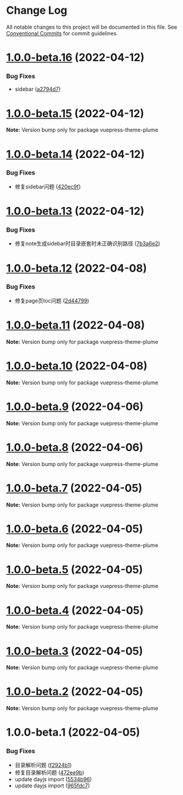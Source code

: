 # Change Log

All notable changes to this project will be documented in this file.
See [Conventional Commits](https://conventionalcommits.org) for commit guidelines.

# [1.0.0-beta.16](https://github.com/pengzhanbo/vuepress-theme-plume/compare/v1.0.0-beta.15...v1.0.0-beta.16) (2022-04-12)


### Bug Fixes

* sidebar ([a2794d7](https://github.com/pengzhanbo/vuepress-theme-plume/commit/a2794d72ea7a276d8fd876475f5e9c77c33f5e90))





# [1.0.0-beta.15](https://github.com/pengzhanbo/vuepress-theme-plume/compare/v1.0.0-beta.14...v1.0.0-beta.15) (2022-04-12)

**Note:** Version bump only for package vuepress-theme-plume





# [1.0.0-beta.14](https://github.com/pengzhanbo/vuepress-theme-plume/compare/v1.0.0-beta.13...v1.0.0-beta.14) (2022-04-12)


### Bug Fixes

* 修复sidebar问题 ([420ec9f](https://github.com/pengzhanbo/vuepress-theme-plume/commit/420ec9fb663793fe2d4fd7e9e61f12ca0d05217e))





# [1.0.0-beta.13](https://github.com/pengzhanbo/vuepress-theme-plume/compare/v1.0.0-beta.12...v1.0.0-beta.13) (2022-04-12)


### Bug Fixes

* 修复note生成sidebar时目录嵌套时未正确识别路径 ([7b3a6e2](https://github.com/pengzhanbo/vuepress-theme-plume/commit/7b3a6e2252582a19bdbf42c1ddf85dfab199d57b))





# [1.0.0-beta.12](https://github.com/pengzhanbo/vuepress-theme-plume/compare/v1.0.0-beta.11...v1.0.0-beta.12) (2022-04-08)


### Bug Fixes

* 修复page页toc问题 ([2d44799](https://github.com/pengzhanbo/vuepress-theme-plume/commit/2d4479909f4c84a8d71c8a97c93f21bde3b8208c))





# [1.0.0-beta.11](https://github.com/pengzhanbo/vuepress-theme-plume/compare/v1.0.0-beta.10...v1.0.0-beta.11) (2022-04-08)

**Note:** Version bump only for package vuepress-theme-plume





# [1.0.0-beta.10](https://github.com/pengzhanbo/vuepress-theme-plume/compare/v1.0.0-beta.9...v1.0.0-beta.10) (2022-04-08)

**Note:** Version bump only for package vuepress-theme-plume





# [1.0.0-beta.9](https://github.com/pengzhanbo/vuepress-theme-plume/compare/v1.0.0-beta.8...v1.0.0-beta.9) (2022-04-06)

**Note:** Version bump only for package vuepress-theme-plume





# [1.0.0-beta.8](https://github.com/pengzhanbo/vuepress-theme-plume/compare/v1.0.0-beta.7...v1.0.0-beta.8) (2022-04-06)

**Note:** Version bump only for package vuepress-theme-plume





# [1.0.0-beta.7](https://github.com/pengzhanbo/vuepress-theme-plume/compare/v1.0.0-beta.6...v1.0.0-beta.7) (2022-04-05)

**Note:** Version bump only for package vuepress-theme-plume





# [1.0.0-beta.6](https://github.com/pengzhanbo/vuepress-theme-plume/compare/v1.0.0-beta.5...v1.0.0-beta.6) (2022-04-05)

**Note:** Version bump only for package vuepress-theme-plume





# [1.0.0-beta.5](https://github.com/pengzhanbo/vuepress-theme-plume/compare/v1.0.0-beta.4...v1.0.0-beta.5) (2022-04-05)

**Note:** Version bump only for package vuepress-theme-plume





# [1.0.0-beta.4](https://github.com/pengzhanbo/vuepress-theme-plume/compare/v1.0.0-beta.3...v1.0.0-beta.4) (2022-04-05)

**Note:** Version bump only for package vuepress-theme-plume





# [1.0.0-beta.3](https://github.com/pengzhanbo/vuepress-theme-plume/compare/v1.0.0-beta.2...v1.0.0-beta.3) (2022-04-05)

**Note:** Version bump only for package vuepress-theme-plume





# [1.0.0-beta.2](https://github.com/pengzhanbo/vuepress-theme-plume/compare/v1.0.0-beta.1...v1.0.0-beta.2) (2022-04-05)

**Note:** Version bump only for package vuepress-theme-plume





# 1.0.0-beta.1 (2022-04-05)


### Bug Fixes

* 目录解析问题 ([f2924b1](https://github.com/pengzhanbo/vuepress-theme-plume/commit/f2924b15d2a3b238d071f54c761b553e473960da))
* 修复目录解析问题 ([472ee9b](https://github.com/pengzhanbo/vuepress-theme-plume/commit/472ee9bd0c281a7d799e55744aa91de38e3c0bc3))
* update dayjs import ([5534b96](https://github.com/pengzhanbo/vuepress-theme-plume/commit/5534b96d7a087dcf9342e0227f16b12e29ca690d))
* update dayjs import ([965fdc7](https://github.com/pengzhanbo/vuepress-theme-plume/commit/965fdc7accf1249d3560bfee691bf407de52cb24))
